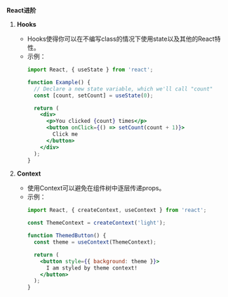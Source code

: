 
**React进阶**

1. **Hooks**
   - Hooks使得你可以在不编写class的情况下使用state以及其他的React特性。
   - 示例：
     ```jsx
     import React, { useState } from 'react';

     function Example() {
       // Declare a new state variable, which we'll call "count"
       const [count, setCount] = useState(0);

       return (
         <div>
           <p>You clicked {count} times</p>
           <button onClick={() => setCount(count + 1)}>
             Click me
           </button>
         </div>
       );
     }
     ```

2. **Context**
   - 使用Context可以避免在组件树中逐层传递props。
   - 示例：
     ```jsx
     import React, { createContext, useContext } from 'react';

     const ThemeContext = createContext('light');

     function ThemedButton() {
       const theme = useContext(ThemeContext);

       return (
         <button style={{ background: theme }}>
           I am styled by theme context!
         </button>
       );
     }
     ```

